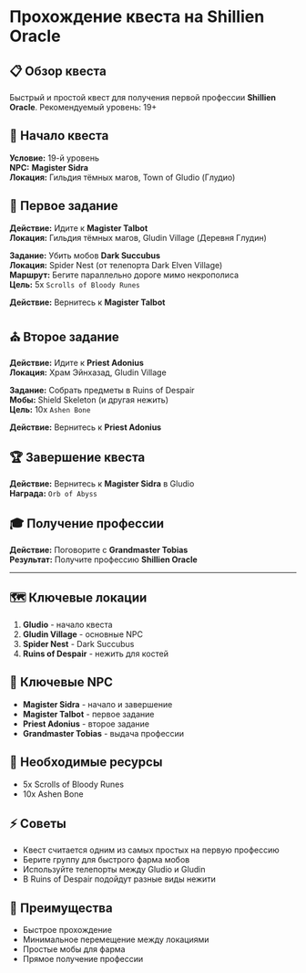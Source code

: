 # Прохождение квеста на Shillien Oracle

## 📋 Обзор квеста
Быстрый и простой квест для получения первой профессии **Shillien Oracle**. Рекомендуемый уровень: 19+

## 🏁 Начало квеста
**Условие:** 19-й уровень  
**NPC:** **Magister Sidra**  
**Локация:** Гильдия тёмных магов, Town of Gludio (Глудио)

## 🧙 Первое задание
**Действие:** Идите к **Magister Talbot**  
**Локация:** Гильдия тёмных магов, Gludin Village (Деревня Глудин)

**Задание:** Убить мобов **Dark Succubus**  
**Локация:** Spider Nest (от телепорта Dark Elven Village)  
**Маршрут:** Бегите параллельно дороге мимо некрополиса  
**Цель:** 5x `Scrolls of Bloody Runes`

**Действие:** Вернитесь к **Magister Talbot**

## ⛪ Второе задание
**Действие:** Идите к **Priest Adonius**  
**Локация:** Храм Эйнхазад, Gludin Village

**Задание:** Собрать предметы в Ruins of Despair  
**Мобы:** Shield Skeleton (и другая нежить)  
**Цель:** 10x `Ashen Bone`

**Действие:** Вернитесь к **Priest Adonius**

## 🏆 Завершение квеста
**Действие:** Вернитесь к **Magister Sidra** в Gludio  
**Награда:** `Orb of Abyss`

## 🎓 Получение профессии
**Действие:** Поговорите с **Grandmaster Tobias**  
**Результат:** Получите профессию **Shillien Oracle**

---

## 🗺️ Ключевые локации
1. **Gludio** - начало квеста
2. **Gludin Village** - основные NPC
3. **Spider Nest** - Dark Succubus
4. **Ruins of Despair** - нежить для костей

## 👥 Ключевые NPC
- **Magister Sidra** - начало и завершение
- **Magister Talbot** - первое задание  
- **Priest Adonius** - второе задание
- **Grandmaster Tobias** - выдача профессии

## 💎 Необходимые ресурсы
- 5x Scrolls of Bloody Runes
- 10x Ashen Bone

## ⚡ Советы
- Квест считается одним из самых простых на первую профессию
- Берите группу для быстрого фарма мобов
- Используйте телепорты между Gludio и Gludin
- В Ruins of Despair подойдут разные виды нежити


## 🎯 Преимущества
- Быстрое прохождение
- Минимальное перемещение между локациями
- Простые мобы для фарма
- Прямое получение профессии

